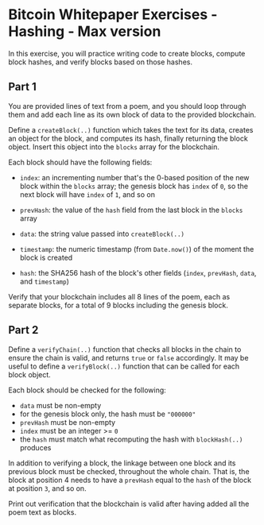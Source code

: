 # Bitcoin Whitepaper Exercises - Hashing - Max version

In this exercise, you will practice writing code to create blocks, compute block hashes, and verify blocks based on those hashes.

## Part 1

You are provided lines of text from a poem, and you should loop through them and add each line as its own block of data to the provided blockchain.

Define a `createBlock(..)` function which takes the text for its data, creates an object for the block, and computes its hash, finally returning the block object. Insert this object into the `blocks` array for the blockchain.

Each block should have the following fields:

* `index`: an incrementing number that's the 0-based position of the new block within the `blocks` array; the genesis block has `index` of `0`, so the next block will have `index` of `1`, and so on

* `prevHash`: the value of the `hash` field from the last block in the `blocks` array

* `data`: the string value passed into `createBlock(..)`

* `timestamp`: the numeric timestamp (from `Date.now()`) of the moment the block is created

* `hash`: the SHA256 hash of the block's other fields (`index`, `prevHash`, `data`, and `timestamp`)

Verify that your blockchain includes all 8 lines of the poem, each as separate blocks, for a total of 9 blocks including the genesis block.

## Part 2

Define a `verifyChain(..)` function that checks all blocks in the chain to ensure the chain is valid, and returns `true` or `false` accordingly. It may be useful to define a `verifyBlock(..)` function that can be called for each block object.

Each block should be checked for the following:

* `data` must be non-empty
* for the genesis block only, the hash must be `"000000"`
* `prevHash` must be non-empty
* `index` must be an integer >= `0`
* the `hash` must match what recomputing the hash with `blockHash(..)` produces

In addition to verifying a block, the linkage between one block and its previous block must be checked, throughout the whole chain. That is, the block at position 4 needs to have a `prevHash` equal to the `hash` of the block at position `3`, and so on.

Print out verification that the blockchain is valid after having added all the poem text as blocks.

